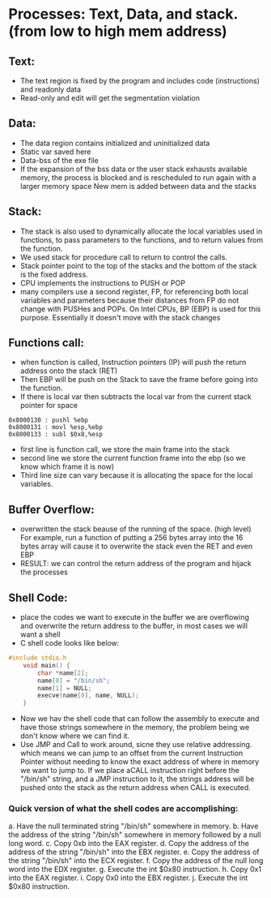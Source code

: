 # Processes: Text, Data, and stack. (from low to high mem address)

## Text:
- The text region is fixed by the program and includes code (instructions) and read­only data
- Read-only and edit will get the segmentation violation


## Data:
- The data region contains initialized and uninitialized data
- Static var saved here
- Data-bss of the exe file
- If the expansion of the bss data or the user stack exhausts available memory, the process is blocked and is rescheduled to run again with a larger memory space
New mem is added between data and the stacks 

## Stack:
- The stack is also used to dynamically allocate the local variables used in functions, to pass parameters to the functions, and to return values from the function. 
- We used stack for procedure call to return to control the calls.
- Stack pointer point to the top  of the stacks and the bottom of the stack is the fixed address.
- CPU implements the instructions to PUSH or POP
- many compilers use a second
register, FP, for referencing both local variables and parameters because their distances from FP do not change
with PUSHes and POPs. On Intel CPUs, BP (EBP) is used for this purpose. Essentially it doesn't move with the stack changes

## Functions call:
- when function is called, Instruction pointers (IP) will push the return address onto the stack (RET)
- Then EBP will be push on the Stack to save the frame before going into the function. 
- If there is local var then subtracts the local var from the current stack pointer for space
```
0x8000130 : pushl %ebp
0x8000131 : movl %esp,%ebp
0x8000133 : subl $0x8,%esp

```
- first line is function call, we store the main frame into the stack
- second line we store the current function frame into the ebp (so we know which frame it is now)
- Third line size can vary because it is allocating the space for the local variables. 


## Buffer Overflow:
- overwritten the stack beause of the running of the space. (high level) For example, run a function of putting a 256 bytes array into the 16 bytes array will cause it to overwrite the stack even the RET and even EBP
- RESULT: we can control the return address of the program and hijack the processes

## Shell Code:
- place the codes we want to execute in the buffer we are overflowing and overwrite the return address to the buffer, in most cases we will want a shell
- C shell code looks like below:

```c
#include stdio.h
    void main() {
        char *name[2];
        name[0] = "/bin/sh";
        name[1] = NULL;
        execve(name[0], name, NULL);
    }
```
- Now we hav the shell code that can follow the assembly to execute and have those strings somewhere in the memory, the problem being we don't know where we can find it.
- Use JMP and Call to work around, sicne they use relative addressing. which means we can jump to an offset from the
current Instruction Pointer without needing to know the exact address of where in memory we want to jump to. If we place aCALL instruction right before the "/bin/sh" string, and a JMP instruction to it, the strings address will be
pushed onto the stack as the return address when CALL is executed.

### Quick version of what the shell codes are accomplishing:
a. Have the null terminated string "/bin/sh" somewhere in memory. 
b. Have the address of the string "/bin/sh" somewhere in memory followed by a null long word.
c. Copy 0xb into the EAX register.
d. Copy the address of the address of the string "/bin/sh" into the EBX register. 
e. Copy the address of the string "/bin/sh" into the ECX register.
f. Copy the address of the null long word into the EDX register. 
g. Execute the int $0x80 instruction. 
h. Copy 0x1 into the EAX register.
i. Copy 0x0 into the EBX register. 
j. Execute the int $0x80 instruction. 
